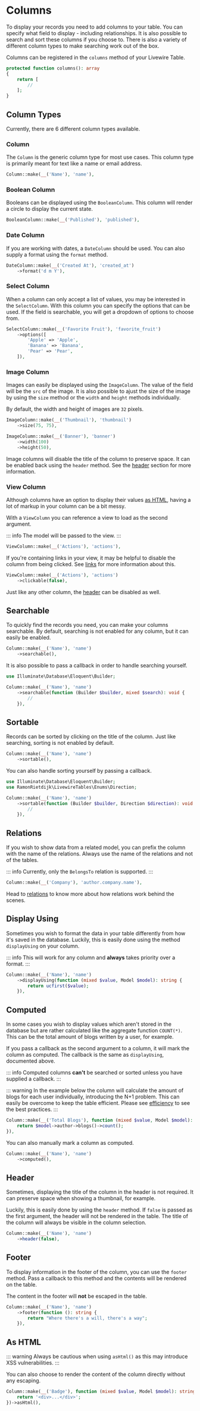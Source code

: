 # Columns

To display your records you need to add columns to your table. You can specify what field to display - including
relationships. It is also possible to search and sort these columns if you choose to. There is also a variety of
different column types to make searching work out of the box.

Columns can be registered in the `columns` method of your Livewire Table.

```php
protected function columns(): array
{
    return [
        //
    ];
}
```

## Column Types

Currently, there are 6 different column types available.

### Column

The `Column` is the generic column type for most use cases. This column type is primarily meant for text like a name or
email address.

```php
Column::make(__('Name'), 'name'),
```

### Boolean Column

Booleans can be displayed using the `BooleanColumn`. This column will render a circle to display the current state.

```php
BooleanColumn::make(__('Published'), 'published'),
```

### Date Column

If you are working with dates, a `DateColumn` should be used. You can also supply a format using the `format` method.

```php
DateColumn::make(__('Created At'), 'created_at')
    ->format('d m Y'),
```

### Select Column

When a column can only accept a list of values, you may be interested in the `SelectColumn`. With this column you can
specify the options that can be used. If the field is searchable, you will get a dropdown of options to choose from.

```php
SelectColumn::make(__('Favorite Fruit'), 'favorite_fruit')
    ->options([
        'Apple' => 'Apple',
        'Banana' => 'Banana',
        'Pear' => 'Pear',
    ]),
```

### Image Column

Images can easily be displayed using the `ImageColumn`. The value of the field will be the `src` of the image. It is also
possible to ajust the size of the image by using the `size` method or the `width` and `height` methods individually.

By default, the width and height of images are `32` pixels.

```php
ImageColumn::make(__('Thumbnail'), 'thumbnail')
    ->size(75, 75),

ImageColumn::make(__('Banner'), 'banner')
    ->width(100)
    ->height(50),
```

Image columns will disable the title of the column to preserve space. It can be enabled back using the `header`
method. See the [header](#header) section for more information.

### View Column

Although columns have an option to display their values [as HTML](#as-html), having a lot of
markup in your column can be a bit messy.

With a `ViewColumn` you can reference a view to load as the second argument.

::: info
The model will be passed to the view.
:::

```php
ViewColumn::make(__('Actions'), 'actions'),
```

If you're containing links in your view, it may be helpful to disable the column from being clicked. See [links](/usage/links) for more information about this.

```php
ViewColumn::make(__('Actions'), 'actions')
    ->clickable(false),
```

Just like any other column, the [header](#header) can be disabled as well.

## Searchable

To quickly find the records you need, you can make your columns searchable. By default, searching is not enabled for any
column, but it can easily be enabled.

```php
Column::make(__('Name'), 'name')
    ->searchable(),
```

It is also possible to pass a callback in order to handle searching yourself.

```php
use Illuminate\Database\Eloquent\Builder;

Column::make(__('Name'), 'name')
    ->searchable(function (Builder $builder, mixed $search): void {
        //
    }),
```

## Sortable

Records can be sorted by clicking on the title of the column. Just like searching, sorting is not enabled by default.

```php
Column::make(__('Name'), 'name')
    ->sortable(),
```

You can also handle sorting yourself by passing a callback.

```php
use Illuminate\Database\Eloquent\Builder;
use RamonRietdijk\LivewireTables\Enums\Direction;

Column::make(__('Name'), 'name')
    ->sortable(function (Builder $builder, Direction $direction): void {
        //
    }),
```

## Relations

If you wish to show data from a related model, you can prefix the column with the name of the relations. Always use the
name of the relations and not of the tables.

::: info
Currently, only the `BelongsTo` relation is supported.
:::

```php
Column::make(__('Company'), 'author.company.name'),
```

Head to [relations](/advanced/relations) to know more about how relations work behind the scenes.

## Display Using

Sometimes you wish to format the data in your table differently from how it's saved in the database. Luckily, this is
easily done using the method `displayUsing` on your column.

::: info
This will work for any column and **always** takes priority over a format.
:::

```php
Column::make(__('Name'), 'name')
    ->displayUsing(function (mixed $value, Model $model): string {
        return ucfirst($value);
    }),
```

## Computed

In some cases you wish to display values which aren't stored in the database but are rather calculated like the
aggregate function `COUNT(*)`. This can be the total amount of blogs written by a user, for example.

If you pass a callback as the second argument to a column, it will mark the column as computed. The callback is the same
as `displayUsing`, documented above.

::: info
Computed columns **can't** be searched or sorted unless you have supplied a callback.
:::

::: warning
In the example below the column will calculate the amount of blogs for each user individually, introducing the N+1
problem. This can easily be overcome to keep the table efficient. Please see [efficiency](/advanced/efficiency) to see
the best practices.
:::

```php
Column::make(__('Total Blogs'), function (mixed $value, Model $model): int {
    return $model->author->blogs()->count();
}),
```

You can also manually mark a column as computed.

```php
Column::make(__('Name'), 'name')
    ->computed(),
```

## Header

Sometimes, displaying the title of the column in the header is not required. It can preserve space when showing a
thumbnail, for example.

Luckily, this is easily done by using the `header` method. If `false` is passed as the first argument, the header
will not be rendered in the table. The title of the column will always be visible in the column selection.

```php
Column::make(__('Name'), 'name')
    ->header(false),
```

## Footer

To display information in the footer of the column, you can use the `footer` method. Pass a callback to this method
and the contents will be rendered on the table.

The content in the footer will **not** be escaped in the table.

```php
Column::make(__('Name'), 'name')
    ->footer(function (): string {
        return "Where there's a will, there's a way";
    }),
```

## As HTML

::: warning
Always be cautious when using `asHtml()` as this may introduce XSS vulnerabilities.
:::

You can also choose to render the content of the column directly without any escaping.

```php
Column::make(__('Badge'), function (mixed $value, Model $model): string {
    return '<div>...</div>';
})->asHtml(),
```
